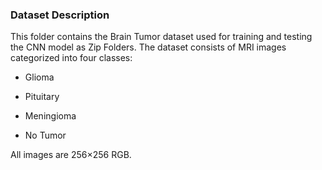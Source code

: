 ### Dataset Description

This folder contains the Brain Tumor dataset used for training and testing the CNN model as Zip Folders. The dataset consists of MRI images categorized into four classes:

- Glioma

- Pituitary

- Meningioma

- No Tumor

All images are 256×256 RGB.

